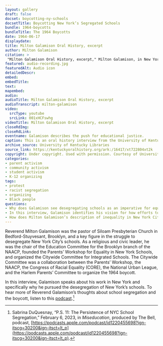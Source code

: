 ```yaml
--- 
layout: gallery
draft: false
docset: boycotting-ny-schools
docsetTitle: Boycotting New York’s Segregated Schools
bundle: 1964-boycotts
bundleTitle: The 1964 Boycotts
date: 1964-06-17
displaydate: 
title: Milton Galamison Oral History, excerpt
author: Milton Galamison
citation: >
 "Milton Galamison Oral History, excerpt," Milton Galamison, in New York City Civil Rights History Project, Accessed: [Month Day, Year], https://nyccivilrightshistory.org/gallery/milton-galamison.
featured: audio-recording.jpg
featuredAlt: Audio icon
detailedDescr: 
embed: 
embedTitle: 
text: 
mapembed: 
audio: 
audioTitle: Milton Galamison Oral History, excerpt
audioTranscript: milton-galamison
video: 
  srcType: youtube
  srcLink: 001xHCFswhg
videoTitle: Milton Galamison Oral History, excerpt
closeRdImg: 
closeRdLink: 
eventname: Galamison describes the push for educational justice.
caption: This is an oral history interview from the University of Kentucky’s library with Milton Galamison that discusses school segregation in New York City and protest against it.
archive_source: University of Kentucky Libraries
source_link: https://kentuckyoralhistory.org/ark:/16417/xt722804xt2k 
copyright: Under copyright. Used with permission. Courtesy of University of Kentucky Library.
categories: 
- parent activism
- community activism
- student activism
- K-12 organizing
tags: 
- protest
- racist segregation
- organizing
- Black people
questions:
- Why does Galamison see desegregating schools as an imperative for equality?
- In this interview, Galamison identifies his vision for how efforts to desegregate schools move forward. What is that vision and how do you think he would set out to achieve it?
- How does Milton Galamison’s description of inequality in New York City schools in 1964 compare to New York City schools today? Is there the same type of segregation and inequality? Why do you think so?
--- 
```


Reverend Milton Galamison was the pastor of Siloam Presbyterian Church in Bedford-Stuyvesant, Brooklyn, and a key figure in the struggle to desegregate New York City’s schools. As a religious and civic leader, he was the chair of the Education Committee for the Brooklyn branch of the NAACP, founded the Parents’ Workshop for Equality in New York Schools, and organized the Citywide Committee for Integrated Schools. The Citywide Committee was a collaboration between the Parents’ Workshop, the NAACP, the Congress of Racial Equality (CORE), the National Urban League, and the Harlem Parents’ Committee to organize the 1964 boycott.

In this interview, Galamison speaks about his work in New York and specifically why he pursued the desegregation of New York’s schools. To hear more of Reverend Galamison’s thoughts about school segregation and the boycott, listen to this [podcast](https://podcasts.apple.com/podcast/id1220455698?ign-itscg=30200&ign-itsct=lt_p).[^1]

[^1]: Sabrina DuQuesnay, “P.S. 11: The Persistence of NYC School Segregation,” February 6, 2023, in *Miseducation*, produced by The Bell, podcast, [https://podcasts.apple.com/podcast/id1220455698?ign-itscg=30200&ign-itsct=lt_p](https://podcasts.apple.com/podcast/id1220455698?ign-itscg=30200&ign-itsct=lt_p).
